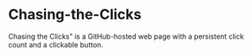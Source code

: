 # Chasing-the-Clicks
Chasing the Clicks" is a GitHub-hosted web page with a persistent click count and a clickable button.

